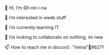 👋 Hi, I’m @I-rei-i-na

👀 I’m interested in weeb stuff

🌱 I’m currently learning IT

💞️ I’m looking to collaborate on nothing, im new

📫 How to reach me in discord : "Ireina"🌠#6271
